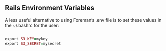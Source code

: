## Rails Environment Variables


A less useful alternative to using Foreman’s .env file is to set these values in the ~/.bashrc for the user:

```ruby

export S3_KEY=mykey
export S3_SECRET=mysecret

```
